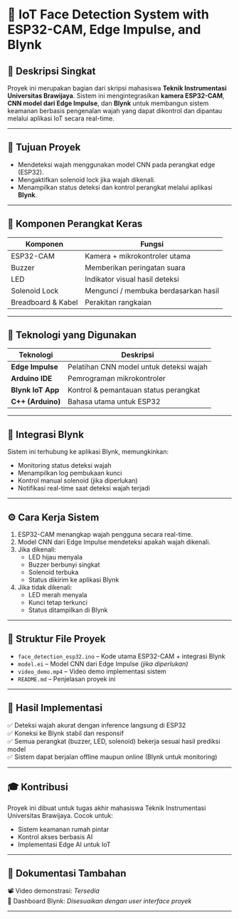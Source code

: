 # 🤖 IoT Face Detection System with ESP32-CAM, Edge Impulse, and Blynk

## 📌 Deskripsi Singkat
Proyek ini merupakan bagian dari skripsi mahasiswa **Teknik Instrumentasi Universitas Brawijaya**. Sistem ini mengintegrasikan **kamera ESP32-CAM**, **CNN model dari Edge Impulse**, dan **Blynk** untuk membangun sistem keamanan berbasis pengenalan wajah yang dapat dikontrol dan dipantau melalui aplikasi IoT secara real-time.

---

## 🎯 Tujuan Proyek
- Mendeteksi wajah menggunakan model CNN pada perangkat edge (ESP32).
- Mengaktifkan solenoid lock jika wajah dikenali.
- Menampilkan status deteksi dan kontrol perangkat melalui aplikasi **Blynk**.

---

## 🔧 Komponen Perangkat Keras

| Komponen          | Fungsi                                 |
|-------------------|----------------------------------------|
| ESP32-CAM         | Kamera + mikrokontroler utama          |
| Buzzer            | Memberikan peringatan suara            |
| LED               | Indikator visual hasil deteksi         |
| Solenoid Lock     | Mengunci / membuka berdasarkan hasil   |
| Breadboard & Kabel| Perakitan rangkaian                    |

---

## 🧠 Teknologi yang Digunakan

| Teknologi         | Deskripsi                             |
|-------------------|----------------------------------------|
| **Edge Impulse**  | Pelatihan CNN model untuk deteksi wajah |
| **Arduino IDE**   | Pemrograman mikrokontroler             |
| **Blynk IoT App** | Kontrol & pemantauan status perangkat  |
| **C++ (Arduino)** | Bahasa utama untuk ESP32               |

---

## 📱 Integrasi Blynk

Sistem ini terhubung ke aplikasi Blynk, memungkinkan:
- Monitoring status deteksi wajah
- Menampilkan log pembukaan kunci
- Kontrol manual solenoid (jika diperlukan)
- Notifikasi real-time saat deteksi wajah terjadi

---

## ⚙️ Cara Kerja Sistem

1. ESP32-CAM menangkap wajah pengguna secara real-time.
2. Model CNN dari Edge Impulse mendeteksi apakah wajah dikenali.
3. Jika dikenali:
   - LED hijau menyala
   - Buzzer berbunyi singkat
   - Solenoid terbuka
   - Status dikirim ke aplikasi Blynk
4. Jika tidak dikenali:
   - LED merah menyala
   - Kunci tetap terkunci
   - Status ditampilkan di Blynk

---

## 📁 Struktur File Proyek

- `face_detection_esp32.ino` – Kode utama ESP32-CAM + integrasi Blynk
- `model.ei` – Model CNN dari Edge Impulse *(jika diperlukan)*
- `video_demo.mp4` – Video demo implementasi sistem
- `README.md` – Penjelasan proyek ini

---

## 🧪 Hasil Implementasi

✅ Deteksi wajah akurat dengan inference langsung di ESP32  
✅ Koneksi ke Blynk stabil dan responsif  
✅ Semua perangkat (buzzer, LED, solenoid) bekerja sesuai hasil prediksi model  
✅ Sistem dapat berjalan offline maupun online (Blynk untuk monitoring)

---

## 🎓 Kontribusi

Proyek ini dibuat untuk tugas akhir mahasiswa Teknik Instrumentasi Universitas Brawijaya. Cocok untuk:
- Sistem keamanan rumah pintar
- Kontrol akses berbasis AI
- Implementasi Edge AI untuk IoT

---

## 📎 Dokumentasi Tambahan

📽️ Video demonstrasi: *Tersedia*  
📲 Dashboard Blynk: *Disesuaikan dengan user interface proyek*

---
